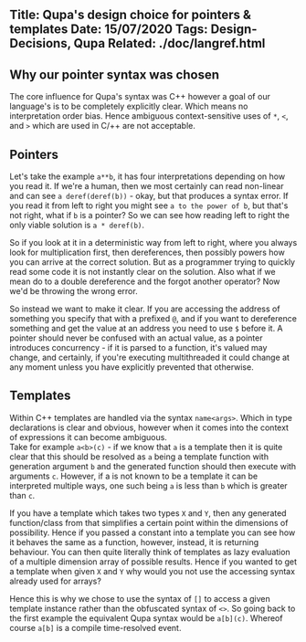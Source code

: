 Title: Qupa's design choice for pointers & templates
Date: 15/07/2020
Tags: Design-Decisions, Qupa
Related: ./doc/langref.html
---
Why our pointer syntax was chosen
---

The core influence for Qupa's syntax was C++ however a goal of our language's is to be completely explicitly clear. Which means no interpretation order bias. Hence ambiguous context-sensitive uses of ``*``, ``<``, and ``>`` which are used in C/++ are not acceptable.

## Pointers
Let's take the example ``a**b``, it has four interpretations depending on how you read it. If we're a human, then we most certainly can read non-linear and can see ``a deref(deref(b))`` - okay, but that produces a syntax error. If you read it from left to right you might see ``a to the power of b``, but that's not right, what if ``b`` is a pointer? So we can see how reading left to right the only viable solution is ``a * deref(b)``.

So if you look at it in a deterministic way from left to right, where you always look for multiplication first, then dereferences, then possibly powers how you can arrive at the correct solution. But as a programmer trying to quickly read some code it is not instantly clear on the solution. Also what if we mean do to a double dereference and the forgot another operator? Now we'd be throwing the wrong error.

So instead we want to make it clear. If you are accessing the address of something you specify that with a prefixed ``@``, and if you want to dereference something and get the value at an address you need to use ``$`` before it. A pointer should never be confused with an actual value, as a pointer introduces concurrency - if it is parsed to a function, it's valued may change, and certainly, if you're executing multithreaded it could change at any moment unless you have explicitly prevented that otherwise.

## Templates
Within C++ templates are handled via the syntax ``name<args>``. Which in type declarations is clear and obvious, however when it comes into the context of expressions it can become ambiguous.  
Take for example ``a<b>(c)`` - if we know that ``a`` is a template then it is quite clear that this should be resolved as ``a`` being a template function with generation argument ``b`` and the generated function should then execute with arguments ``c``. However, if a is not known to be a template it can be interpreted multiple ways, one such being ``a`` is less than ``b`` which is greater than ``c``.

If you have a template which takes two types ``X`` and ``Y``, then any generated function/class from that simplifies a certain point within the dimensions of possibility. Hence if you passed a constant into a template you can see how it behaves the same as a function, however, instead, it is returning behaviour. You can then quite literally think of templates as lazy evaluation of a multiple dimension array of possible results. Hence if you wanted to get a template when given ``X`` and ``Y`` why would you not use the accessing syntax already used for arrays?

Hence this is why we chose to use the syntax of ``[]`` to access a given template instance rather than the obfuscated syntax of ``<>``. So going back to the first example the equivalent Qupa syntax would be ``a[b](c)``. Whereof course ``a[b]`` is a compile time-resolved event.